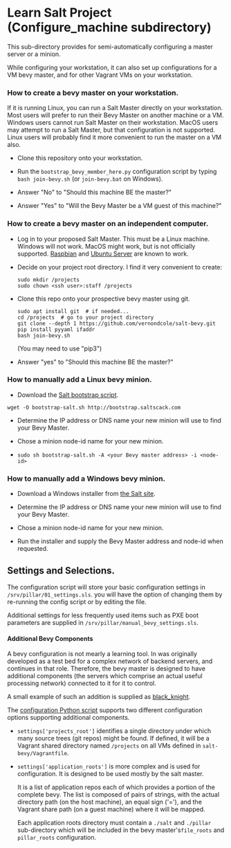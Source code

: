 # Learn Salt Project (Configure_machine subdirectory)

This sub-directory provides for semi-automatically configuring a master server or a minion.

While configuring your workstation, it can also set up configurations for
a VM bevy master, and for other Vagrant VMs on your workstation.

### How to create a bevy master on your workstation.

If it is running Linux, you can run a Salt Master directly on your workstation.
Most users will prefer to run their Bevy Master on another machine or a VM.
Windows users cannot run Salt Master on their workstation.
MacOS users may attempt to run a Salt Master, but that configuration is not supported.
Linux users will probably find it more convenient to run the master on a VM also.


- Clone this repository onto your workstation.

- Run the `bootstrap_bevy_member_here.py` configuration script by typing 
`bash join-bevy.sh` (or `join-bevy.bat` on Windows).

- Answer "No" to "Should this machine BE the master?"

- Answer "Yes" to "Will the Bevy Master be a VM guest of this machine?"

### How to create a bevy master on an independent computer.

- Log in to your proposed Salt Master.
This must be a Linux machine. Windows will not work. MacOS might work,
but is not officially supported. [Raspbian](https://www.raspberrypi.org/downloads/raspbian/)
and [Ubuntu Server](https://www.ubuntu.com/server) are known to work.

- Decide on your project root directory.  I find it very convenient to create:

    ```(bash)
    sudo mkdir /projects
    sudo chown <ssh user>:staff /projects
    ```

- Clone this repo onto your prospective bevy master using git.

    ```(bash)
    sudo apt install git  # if needed...
    cd /projects  # go to your project directory
    git clone --depth 1 https://github.com/vernondcole/salt-bevy.git
    pip install pyyaml ifaddr
    bash join-bevy.sh
    ```
    (You may need to use "pip3")

- Answer "yes" to "Should this machine BE the master?"

### How to manually add a Linux bevy minion.

- Download the [Salt bootstrap script](https://bootstrap.saltscack.com).

`wget -O bootstrap-salt.sh http://bootstrap.saltscack.com`

- Determine the IP address or DNS name your new minion will use to find your Bevy Master.

- Chose a minion node-id name for your new minion.

- `sudo sh bootstrap-salt.sh -A <your Bevy master address> -i <node-id>`

### How to manually add a Windows bevy minion.

- Download a Windows installer from [the Salt site](repo.saltstack.com/#windows).

- Determine the IP address or DNS name your new minion will use to find your Bevy Master.

- Chose a minion node-id name for your new minion.

- Run the installer and supply the Bevy Master address and node-id when requested.

## Settings and Selections.

The configuration script will store your basic configuration settings in `/srv/pillar/01_settings.sls`.
you will have the option of changing them by re-running the config script 
or by editing the file.

Additional settings for less frequently used items such as PXE boot parameters 
are supplied in `/srv/pillar/manual_bevy_settings.sls`.

#### Additional Bevy Components

A bevy configuration is not mearly a learning tool.
In was originally developed as a test bed for a complex network of backend servers,
and continues in that role.
Therefore, the bevy master is designed to have additional components 
(the servers which comprise an actual useful processing network)
connected to it for it to control.

A small example of such an addition is supplied as 
[black_knight](../lessons/advanced_bevy_master/connecting_a_practical_repo.md).

The [configuration Python script](./bootstrap_bevy_member_here.py) supports two
different configuration options supporting additional components.

* `settings['projects_root']` identifies a single directory under which many source trees
(git repos) might be found. If defined, it will be a Vagrant shared directory
named `/projects` on all VMs defined in `salt-bevy/Vagrantfile`.

* `settings['application_roots']` is more complex and is used for configuration.
It is designed to be used mostly by the salt master.

    It is a list of application repos each of which provides a portion of the complete bevy.
The list is composed of pairs of strings, with the actual directory path
(on the host machine), an equal sign ('='), and the Vagrant share
path (on a guest machine) where it will be mapped.

    Each application roots directory must contain a `./salt` and `./pillar` sub-directory
which will be included in the bevy master's`file_roots` and `pillar_roots` configuration.
